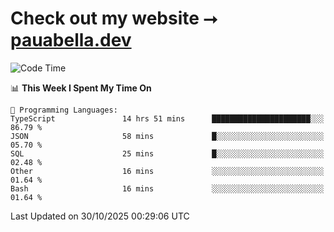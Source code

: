 # Check out my website ⭢ [pauabella.dev](https://pauabella.dev)

<!--START_SECTION:waka-->
![Code Time](http://img.shields.io/badge/Code%20Time-4%2C927%20hrs%2045%20mins-blue)

📊 **This Week I Spent My Time On** 

```text
💬 Programming Languages: 
TypeScript               14 hrs 51 mins      ██████████████████████░░░   86.79 % 
JSON                     58 mins             █░░░░░░░░░░░░░░░░░░░░░░░░   05.70 % 
SQL                      25 mins             █░░░░░░░░░░░░░░░░░░░░░░░░   02.48 % 
Other                    16 mins             ░░░░░░░░░░░░░░░░░░░░░░░░░   01.64 % 
Bash                     16 mins             ░░░░░░░░░░░░░░░░░░░░░░░░░   01.64 % 
```


 Last Updated on 30/10/2025 00:29:06 UTC
<!--END_SECTION:waka-->
